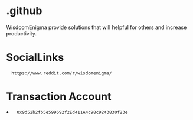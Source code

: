 # .github
WisdcomEnigma provide solutions that will helpful for others and increase productivity.


   # SocialLinks
    
      https://www.reddit.com/r/wisdomenigma/
      
   
   
   # Transaction Account
   
    ♦️   0x9d52b2fb5e599692f2Ed411A4c98c9243830f23e
